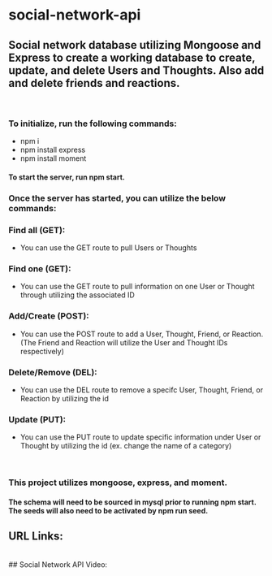 # social-network-api
## Social network database utilizing Mongoose and Express to create a working database to create, update, and delete Users and Thoughts. Also add and delete friends and reactions.
<br>

### To initialize, run the following commands:
* npm i
* npm install express
* npm install moment
#### To start the server, run npm start.

### Once the server has started, you can utilize the below commands:

### Find all (GET):
* You can use the GET route to pull Users or Thoughts

### Find one (GET):
* You can use the GET route to pull information on one User or Thought through utilizing the associated ID

### Add/Create  (POST):
* You can use the POST route to add a User, Thought, Friend, or Reaction. (The Friend and Reaction will utilize the User and Thought IDs respectively)

### Delete/Remove (DEL):
* You can use the DEL route to remove a specifc User, Thought, Friend, or Reaction by utilizing the id

### Update (PUT):
* You can use the PUT route to update specific information under User or Thought by utilizing the id (ex. change the name of a category)
<br>

### This project utilizes mongoose, express, and moment.
#### The schema will need to be sourced in mysql prior to running npm start. The seeds will also need to be activated by npm run seed.

## URL Links:
<br>
## Social Network API Video: 
